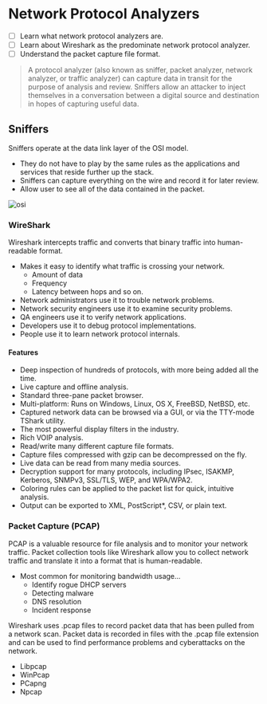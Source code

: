 # Network Protocol Analyzers

* [ ] Learn what network protocol analyzers are.
* [ ] Learn about Wireshark as the predominate network protocol analyzer.
* [ ] Understand the packet capture file format.

> A protocol analyzer (also known as sniffer, packet analyzer, network analyzer, or traffic analyzer) can capture data in transit for the purpose of analysis and review. Sniffers allow an attacker to inject themselves in a conversation between a digital source and destination in hopes of capturing useful data.

## Sniffers

Sniffers operate at the data link layer of the OSI model.

* They do not have to play by the same rules as the applications and services that reside further up the stack.
* Sniffers can capture everything on the wire and record it for later review.
* Allow user to see all of the data contained in the packet.

![osi](https://s7280.pcdn.co/wp-content/uploads/2018/06/osi-model-7-layers-1.png)

### WireShark

Wireshark intercepts traffic and converts that binary traffic into human-readable format.

* Makes it easy to identify what traffic is crossing your network.
  * Amount of data
  * Frequency
  * Latency between hops and so on.
* Network administrators use it to trouble network problems.
* Network security engineers use it to examine security problems.
* QA engineers use it to verify network applications.
* Developers use it to debug protocol implementations.
* People use it to learn network protocol internals.

#### Features

* Deep inspection of hundreds of protocols, with more being added all the time.
* Live capture and offline analysis.
* Standard three-pane packet browser.
* Multi-platform: Runs on Windows, Linux, OS X, FreeBSD, NetBSD, etc.
* Captured network data can be browsed via a GUI, or via the TTY-mode TShark utility.
* The most powerful display filters in the industry.
* Rich VOIP analysis.
* Read/write many different capture file formats.
* Capture files compressed with gzip can be decompressed on the fly.
* Live data can be read from many media sources.
* Decryption support for many protocols, including IPsec, ISAKMP, Kerberos, SNMPv3, SSL/TLS, WEP, and WPA/WPA2.
* Coloring rules can be applied to the packet list for quick, intuitive analysis.
* Output can be exported to XML, PostScript\*, CSV, or plain text.

### Packet Capture (PCAP)

PCAP is a valuable resource for file analysis and to monitor your network traffic. Packet collection tools like Wireshark allow you to collect network traffic and translate it into a format that is human-readable.

* Most common for monitoring bandwidth usage...
  * Identify rogue DHCP servers
  * Detecting malware
  * DNS resolution
  * Incident response

Wireshark uses .pcap files to record packet data that has been pulled from a network scan. Packet data is recorded in files with the .pcap file extension and can be used to find performance problems and cyberattacks on the network.

* Libpcap
* WinPcap
* PCapng
* Npcap
